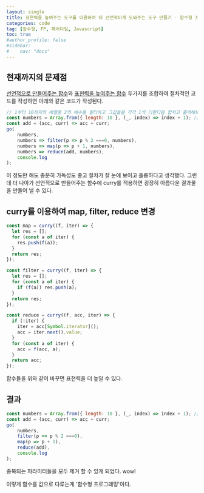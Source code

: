```yaml
---
layout: single
title: 표현력을 높여주는 도구를 이용하여 더 선언적이게 도와주는 도구 만들기 - 함수형 프로그래밍
categories: code
tag: [함수형, FP, 패러다임, Javascript]
toc: true
#author_profile: false
#sidebar:
#    nav: "docs"
---
```


## 현재까지의 문제점
[선언적으로 만들어주는 함수](2024-02-29-code_js선언형프로그래밍(2).md)와
[표현력을 높여주는 함수](2024-03-05-code_js선언형프로그래밍(4).md) 두가지를 조합하여 절차적인 코드를 작성하면 아래와 같은 코드가 작성된다.

```javascript
// 1부터 10까지의 배열중 2의 배수를 필터하고 그값들을 각각 1씩 더한다음 합치고 출력해보자.
const numbers = Array.from({ length: 10 }, (_, index) => index + 1); // 1부터 10까지의 배열 생성
const add = (acc, curr) => acc + curr;
go(
    numbers,
    numbers => filter(p => p % 2 ===0, numbers),
    numbers => map(p => p + 1, numbers),
    numbers => reduce(add, numbers),
    console.log
);
```

이 정도만 해도 충분히 가독성도 좋고 절차가 잘 눈에 보이고 훌륭하다고 생각했다. 그런데 더 나아가 선언적으로 만들어주는 함수에 curry를 적용하면 굉장히 아름다운 결과물을 만들어 낼 수 있다.

## curry를 이용하여 map, filter, reduce 변경
```javascript
const map = curry((f, iter) => {
  let res = [];
  for (const a of iter) {
    res.push(f(a));
  }
  return res;
});

const filter = curry((f, iter) => {
  let res = [];
  for (const a of iter) {
    if (f(a)) res.push(a);
  }
  return res;
});

const reduce = curry((f, acc, iter) => {
  if (!iter) {
    iter = acc[Symbol.iterator]();
    acc = iter.next().value;
  }
  for (const a of iter) {
    acc = f(acc, a);
  }
  return acc;
});
```

함수들을 위와 같이 바꾸면 표현력을 더 높일 수 있다.

## 결과
```javascript
const numbers = Array.from({ length: 10 }, (_, index) => index + 1); // 1부터 10까지의 배열 생성
const add = (acc, curr) => acc + curr;
go(
    numbers,
    filter(p => p % 2 ===0),
    map(p => p + 1),
    reduce(add),
    console.log
);
```
중복되는 파라미터들을 모두 제거 할 수 있게 되었다. wow!

이렇게 함수를 값으로 다루는게 '함수형 프로그래밍'이다.